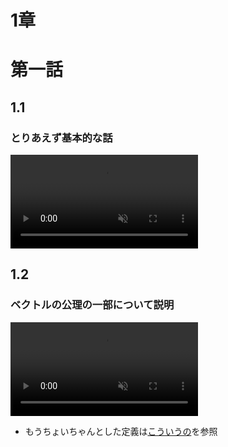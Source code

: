 1章
===
# 第一話
## 1.1
### とりあえず基本的な話
<div><video controls src="https://github.com/user-attachments/assets/a144184f-032c-4b3d-9245-972a6e0dd0ef" muted="true"></video></div>


## 1.2
### ベクトルの公理の一部について説明
<div><video controls src="https://github.com/user-attachments/assets/cf40c602-aec8-4475-b3ca-85f5e5a9b61c" muted="true"></video></div>

- もうちょいちゃんとした定義は[こういうの](https://manabitaizen.com/books/linear-algebra/chapter1/article2)を参照

